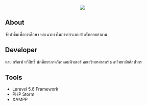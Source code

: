 <p align="center"><img src="https://laravel.com/assets/img/components/logo-laravel.svg"></p>



## About

จัดทำขึ้นเพื่อการศึกษา หาแนวทางในการทำระบบสำหรับตอบคำถาม

## Developer

นาย กรัณฑ์ ทวีสิทธิ์ นักศึกษาภาควิชาคอมพิวเตอร์ คณะวิทยาศาสตร์ มหาวิทยาลัยศิลปากร 

## Tools

- Laravel 5.6 Framework
- PHP Storm
- XAMPP